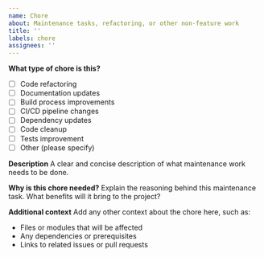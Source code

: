```yaml
---
name: Chore
about: Maintenance tasks, refactoring, or other non-feature work
title: ''
labels: chore
assignees: ''
---
```


**What type of chore is this?**
- [ ] Code refactoring
- [ ] Documentation updates
- [ ] Build process improvements
- [ ] CI/CD pipeline changes
- [ ] Dependency updates
- [ ] Code cleanup
- [ ] Tests improvement
- [ ] Other (please specify)

**Description**
A clear and concise description of what maintenance work needs to be done.

**Why is this chore needed?**
Explain the reasoning behind this maintenance task. What benefits will it bring to the project?

**Additional context**
Add any other context about the chore here, such as:
- Files or modules that will be affected
- Any dependencies or prerequisites
- Links to related issues or pull requests
